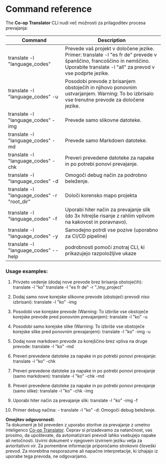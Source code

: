 <!--
CO_OP_TRANSLATOR_METADATA:
{
  "original_hash": "b38d8f042530a4bc872def7cb2c141cd",
  "translation_date": "2025-06-12T11:34:17+00:00",
  "source_file": "getting_started/command-reference.md",
  "language_code": "sl"
}
-->
# Command reference
The **Co-op Translator** CLI nudi več možnosti za prilagoditev procesa prevajanja:

Command                                       | Description
----------------------------------------------|-------------------------------------------------------------------------------------------------------------------------------------------------------------------------------------------------------
translate -l "language_codes"                 | Prevede vaš projekt v določene jezike. Primer: translate -l "es fr de" prevede v španščino, francoščino in nemščino. Uporabite translate -l "all" za prevod v vse podprte jezike.
translate -l "language_codes" -u              | Posodobi prevode z brisanjem obstoječih in njihovo ponovnim ustvarjanjem. Warning: To bo izbrisalo vse trenutne prevode za določene jezike.
translate -l "language_codes" -img            | Prevede samo slikovne datoteke.
translate -l "language_codes" -md             | Prevede samo Markdown datoteke.
translate -l "language_codes" -chk            | Preveri prevedene datoteke za napake in po potrebi ponovi prevajanje.
translate -l "language_codes" -d              | Omogoči debug način za podrobno beleženje.
translate -l "language_codes" -r "root_dir"   | Določi korensko mapo projekta
translate -l "language_codes" -f              | Uporabi hiter način za prevajanje slik (do 3x hitrejše risanje z rahlim vplivom na kakovost in poravnavo).
translate -l "language_codes" -y              | Samodejno potrdi vse pozive (uporabno za CI/CD pipeline)
translate -l "language_codes" --help          | podrobnosti pomoči znotraj CLI, ki prikazujejo razpoložljive ukaze

### Usage examples:

  1. Privzeto vedenje (dodaj nove prevode brez brisanja obstoječih):   translate -l "ko"    translate -l "es fr de" -r "./my_project"

  2. Dodaj samo nove korejske slikovne prevode (obstoječi prevodi niso izbrisani):    translate -l "ko" -img

  3. Posodobi vse korejske prevode (Warning: To izbriše vse obstoječe korejske prevode pred ponovnim prevajanjem):    translate -l "ko" -u

  4. Posodobi samo korejske slike (Warning: To izbriše vse obstoječe korejske slike pred ponovnim prevajanjem):    translate -l "ko" -img -u

  5. Dodaj nove markdown prevode za korejščino brez vpliva na druge prevode:    translate -l "ko" -md

  6. Preveri prevedene datoteke za napake in po potrebi ponovi prevajanje: translate -l "ko" -chk

  7. Preveri prevedene datoteke za napake in po potrebi ponovi prevajanje (samo markdown): translate -l "ko" -chk -md

  8. Preveri prevedene datoteke za napake in po potrebi ponovi prevajanje (samo slike): translate -l "ko" -chk -img

  9. Uporabi hiter način za prevajanje slik:    translate -l "ko" -img -f

  10. Primer debug načina: - translate -l "ko" -d: Omogoči debug beleženje.

**Omejitev odgovornosti**:  
Ta dokument je bil preveden z uporabo storitve za prevajanje z umetno inteligenco [Co-op Translator](https://github.com/Azure/co-op-translator). Čeprav si prizadevamo za natančnost, vas prosimo, da upoštevate, da avtomatizirani prevodi lahko vsebujejo napake ali netočnosti. Izvirni dokument v njegovem izvirnem jeziku velja za avtoritativni vir. Za pomembne informacije priporočamo strokovni človeški prevod. Za morebitna nesporazume ali napačne interpretacije, ki izhajajo iz uporabe tega prevoda, ne odgovarjamo.